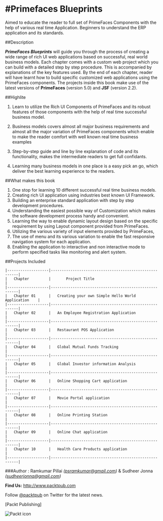 #Primefaces Blueprints
=====================

Aimed to educate the reader to full set of PrimeFaces Components with the help of various real time Application.
Beginners to understand the ERP application and its standards.

##Description

***PrimeFaces Blueprints*** will guide you through the process of creating a wide range of rich UI web applications based on successful,
real world business models. Each chapter comes with a custom web project  which you can build with a detailed step by step procedure.
This is accompanied by explanations of the key features used.  By the end of each chapter, reader will have learnt how to build specific
customized web applications using the PrimeFaces components. The projects inside this book make use of the latest versions of **PrimeFaces**
(version 5.0) and **JSF** (version 2.2).

##Highlite

1. Learn to utilize the Rich UI Components of PrimeFaces and its robust  features of those components with the help of real time successful business model.

2. Business models covers almost all major business requirements and almost all the major variation of PrimeFaces components
which enable to make the reader comfort with well known real time business examples

3. Step-by-step guide and line by line explanation of code and its functionality, makes the intermediate readers to get full confidants.

4. Learning many business models in one place is a easy pick an go, which deliver the best learning experience to the readers.


##What makes this book

 1. One stop for learning 10 different successful real time business models.
 2. Creating rich UI application using industries best known UI Framework.
 3. Building an enterprise standard application with step by step development procedures.
 4. Understanding the easiest possible way of Customization which makes the software development process handy and convenient.
 5. Learning the way to enable dynamic layout design based on the specific requirement by using Layout component provided from PrimeFaces.
 6. Utilizing the various variety of input elements provided by PrimeFaces,
 7. The use of menu and its various variation to enable the fast responsive navigation system for each application.
 8. Enabling the application to interactive and non interactive mode to perform specified tasks like monitoring and alert system.


##Projects Included

    |-------------------|-------------------------------------------------------|
    |   Chapter         |       Project Title                                   |
    |-------------------|-------------------------------------------------------|
    |   Chapter 01      |	Creating your own Simple Hello World Application    |
    |-------------------|-------------------------------------------------------|
    |   Chapter 02	    |   An Employee Registration Application                |
    |-------------------|-------------------------------------------------------|
    |   Chapter 03	    |   Restaurant POS Application                          |
    |-------------------|-------------------------------------------------------|
    |   Chapter 04	    |   Global Mutual Funds Tracking                        |
    |-------------------|-------------------------------------------------------|
    |   Chapter 05	    |   Global Investor information Analysis                |
    |-------------------|-------------------------------------------------------|
    |   Chapter 06	    |   Online Shopping Cart application                    |
    |-------------------|-------------------------------------------------------|
    |   Chapter 07	    |   Movie Portal application                            |
    |-------------------|-------------------------------------------------------|
    |   Chapter 08	    |   Online Printing Station                             |
    |-------------------|-------------------------------------------------------|
    |   Chapter 09	    |   Online Chat application                             |
    |-------------------|-------------------------------------------------------|
    |   Chapter 10	    |   Health Care Products application                    |
    |-------------------|-------------------------------------------------------|


###Author : Ramkumar Pillai *(<psramkumar@gmail.com>)* & Sudheer Jonna *(<sudheerjonna@gmail.com>)*

**Find Us:** <http://www.packtpub.com>

Follow [@packtpub](http://twitter.com/packtpub) on Twitter for the latest news.

[Packt Publishing]

![Packt icon](http://upload.wikimedia.org/wikipedia/en/2/2a/PacktLogo.jpg)